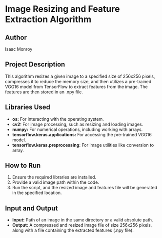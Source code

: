 # Image Resizing and Feature Extraction Algorithm

## Author
Isaac Monroy

## Project Description
This algorithm resizes a given image to a specified size of 256x256 pixels, compresses it to reduce the memory size, and then utilizes a pre-trained VGG16 model from TensorFlow to extract features from the image. The features are then stored in an .npy file.

## Libraries Used
- **os:** For interacting with the operating system.
- **cv2:** For image processing, such as resizing and loading images.
- **numpy:** For numerical operations, including working with arrays.
- **tensorflow.keras.applications:** For accessing the pre-trained VGG16 model.
- **tensorflow.keras.preprocessing:** For image utilities like conversion to array.

## How to Run
1. Ensure the required libraries are installed.
2. Provide a valid image path within the code.
3. Run the script, and the resized image and features file will be generated in the specified location.

## Input and Output
- **Input:** Path of an image in the same directory or a valid absolute path.
- **Output:** A compressed and resized image file of size 256x256 pixels, along with a file containing the extracted features (.npy file).

